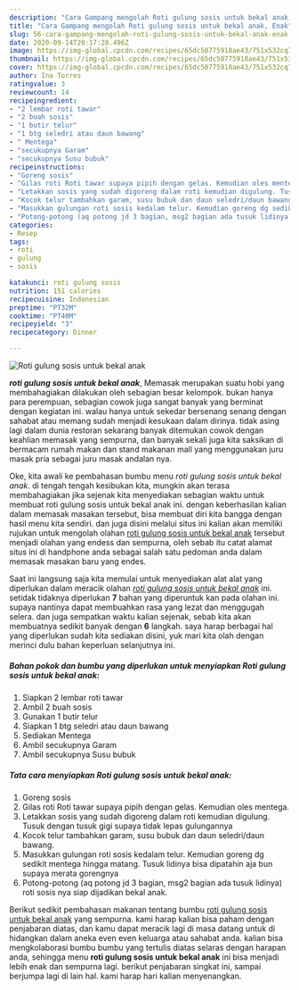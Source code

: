 ```yaml
---
description: "Cara Gampang mengolah Roti gulung sosis untuk bekal anak, Enak"
title: "Cara Gampang mengolah Roti gulung sosis untuk bekal anak, Enak"
slug: 56-cara-gampang-mengolah-roti-gulung-sosis-untuk-bekal-anak-enak
date: 2020-09-14T20:17:28.496Z
image: https://img-global.cpcdn.com/recipes/65dc50775918ae43/751x532cq70/roti-gulung-sosis-untuk-bekal-anak-foto-resep-utama.jpg
thumbnail: https://img-global.cpcdn.com/recipes/65dc50775918ae43/751x532cq70/roti-gulung-sosis-untuk-bekal-anak-foto-resep-utama.jpg
cover: https://img-global.cpcdn.com/recipes/65dc50775918ae43/751x532cq70/roti-gulung-sosis-untuk-bekal-anak-foto-resep-utama.jpg
author: Ina Torres
ratingvalue: 3
reviewcount: 14
recipeingredient:
- "2 lembar roti tawar"
- "2 buah sosis"
- "1 butir telur"
- "1 btg seledri atau daun bawang"
- " Mentega"
- "secukupnya Garam"
- "secukupnya Susu bubuk"
recipeinstructions:
- "Goreng sosis"
- "Gilas roti Roti tawar supaya pipih dengan gelas. Kemudian oles mentega."
- "Letakkan sosis yang sudah digoreng dalam roti kemudian digulung. Tusuk dengan tusuk gigi supaya tidak lepas gulungannya"
- "Kocok telur tambahkan garam, susu bubuk dan daun seledri/daun bawang."
- "Masukkan gulungan roti sosis kedalam telur. Kemudian goreng dg sedikit mentega hingga matang. Tusuk lidinya bisa dipatahin aja bun supaya merata gorengnya"
- "Potong-potong (aq potong jd 3 bagian, msg2 bagian ada tusuk lidinya) roti sosis nya siap dijadikan bekal anak."
categories:
- Resep
tags:
- roti
- gulung
- sosis

katakunci: roti gulung sosis 
nutrition: 151 calories
recipecuisine: Indonesian
preptime: "PT32M"
cooktime: "PT40M"
recipeyield: "3"
recipecategory: Dinner

---
```



![Roti gulung sosis untuk bekal anak](https://img-global.cpcdn.com/recipes/65dc50775918ae43/751x532cq70/roti-gulung-sosis-untuk-bekal-anak-foto-resep-utama.jpg)

<b><i>roti gulung sosis untuk bekal anak</i></b>, Memasak merupakan suatu hobi yang membahagiakan dilakukan oleh sebagian besar kelompok. bukan hanya para perempuan, sebagian cowok juga sangat banyak yang berminat dengan kegiatan ini. walau hanya untuk sekedar bersenang senang dengan sahabat atau memang sudah menjadi kesukaan dalam dirinya. tidak asing lagi dalam dunia restoran sekarang banyak ditemukan cowok dengan keahlian memasak yang sempurna, dan banyak sekali juga kita saksikan di bermacam rumah makan dan stand makanan mall yang menggunakan juru masak pria sebagai juru masak andalan nya.

Oke, kita awali ke pembahasan bumbu menu <i>roti gulung sosis untuk bekal anak</i>. di tengah tengah kesibukan kita, mungkin akan terasa membahagiakan jika sejenak kita menyediakan sebagian waktu untuk membuat roti gulung sosis untuk bekal anak ini. dengan keberhasilan kalian dalam memasak masakan tersebut, bisa membuat diri kita bangga dengan hasil menu kita sendiri. dan juga disini melalui situs ini kalian akan memiliki rujukan untuk mengolah olahan <u>roti gulung sosis untuk bekal anak</u> tersebut menjadi olahan yang endess dan sempurna, oleh sebab itu catat alamat situs ini di handphone anda sebagai salah satu pedoman anda dalam memasak masakan baru yang endes.




Saat ini langsung saja kita memulai untuk menyediakan alat alat yang diperlukan dalam meracik olahan <u><i>roti gulung sosis untuk bekal anak</i></u> ini. setidak tidaknya diperlukan <b>7</b> bahan yang diperuntuk kan pada olahan ini. supaya nantinya dapat membuahkan rasa yang lezat dan menggugah selera. dan juga sempatkan waktu kalian sejenak, sebab kita akan membuatnya sedikit banyak dengan <b>6</b> langkah. saya harap berbagai hal yang diperlukan sudah kita sediakan disini, yuk mari kita olah dengan merinci dulu bahan keperluan selanjutnya ini.

<!--inarticleads1-->

##### Bahan pokok dan bumbu yang diperlukan untuk menyiapkan Roti gulung sosis untuk bekal anak:

1. Siapkan 2 lembar roti tawar
1. Ambil 2 buah sosis
1. Gunakan 1 butir telur
1. Siapkan 1 btg seledri atau daun bawang
1. Sediakan  Mentega
1. Ambil secukupnya Garam
1. Ambil secukupnya Susu bubuk




<!--inarticleads2-->

##### Tata cara menyiapkan Roti gulung sosis untuk bekal anak:

1. Goreng sosis
1. Gilas roti Roti tawar supaya pipih dengan gelas. Kemudian oles mentega.
1. Letakkan sosis yang sudah digoreng dalam roti kemudian digulung. Tusuk dengan tusuk gigi supaya tidak lepas gulungannya
1. Kocok telur tambahkan garam, susu bubuk dan daun seledri/daun bawang.
1. Masukkan gulungan roti sosis kedalam telur. Kemudian goreng dg sedikit mentega hingga matang. Tusuk lidinya bisa dipatahin aja bun supaya merata gorengnya
1. Potong-potong (aq potong jd 3 bagian, msg2 bagian ada tusuk lidinya) roti sosis nya siap dijadikan bekal anak.




Berikut sedikit pembahasan makanan tentang bumbu <u>roti gulung sosis untuk bekal anak</u> yang sempurna. kami harap kalian bisa paham dengan penjabaran diatas, dan kamu dapat meracik lagi di masa datang untuk di hidangkan dalam aneka even even keluarga atau sahabat anda. kalian bisa mengkolaborasi bumbu bumbu yang tertulis diatas selaras dengan harapan anda, sehingga menu <b>roti gulung sosis untuk bekal anak</b> ini bisa menjadi lebih enak dan sempurna lagi. berikut penjabaran singkat ini, sampai berjumpa lagi di lain hal. kami harap hari kalian menyenangkan.
